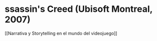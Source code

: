 # ssassin's Creed (Ubisoft Montreal, 2007)

[[Narrativa y Storytelling en el mundo del videojuego]]

